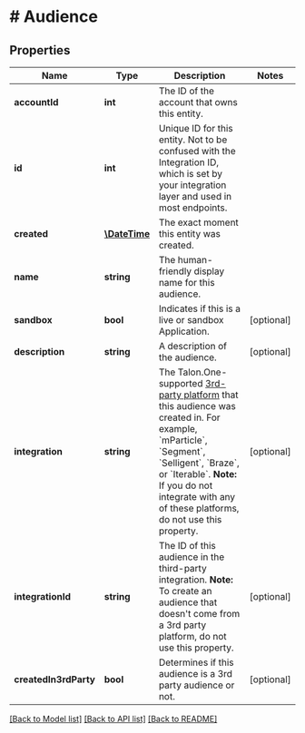 # # Audience

## Properties

Name | Type | Description | Notes
------------ | ------------- | ------------- | -------------
**accountId** | **int** | The ID of the account that owns this entity. | 
**id** | **int** | Unique ID for this entity. Not to be confused with the Integration ID, which is set by your integration layer and used in most endpoints. | 
**created** | [**\DateTime**](\DateTime.md) | The exact moment this entity was created. | 
**name** | **string** | The human-friendly display name for this audience. | 
**sandbox** | **bool** | Indicates if this is a live or sandbox Application. | [optional] 
**description** | **string** | A description of the audience. | [optional] 
**integration** | **string** | The Talon.One-supported [3rd-party platform](https://docs.talon.one/docs/dev/technology-partners/overview) that this audience was created in.  For example, &#x60;mParticle&#x60;, &#x60;Segment&#x60;, &#x60;Selligent&#x60;, &#x60;Braze&#x60;, or &#x60;Iterable&#x60;.  **Note:** If you do not integrate with any of these platforms, do not use this property. | [optional] 
**integrationId** | **string** | The ID of this audience in the third-party integration.  **Note:** To create an audience that doesn&#39;t come from a 3rd party platform, do not use this property. | [optional] 
**createdIn3rdParty** | **bool** | Determines if this audience is a 3rd party audience or not. | [optional] 

[[Back to Model list]](../../README.md#documentation-for-models) [[Back to API list]](../../README.md#documentation-for-api-endpoints) [[Back to README]](../../README.md)


